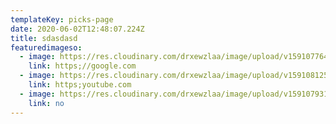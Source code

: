 ```yaml
---
templateKey: picks-page
date: 2020-06-02T12:48:07.224Z
title: sdasdasd
featuredimageso:
  - image: https://res.cloudinary.com/drxewzlaa/image/upload/v1591077641/sample.jpg
    link: https;//google.com
  - image: https://res.cloudinary.com/drxewzlaa/image/upload/v1591081252/frisky_tatvld.jpg
    link: https;youtube.com
  - image: https://res.cloudinary.com/drxewzlaa/image/upload/v1591079315/amazon-cloudfront_vvhv71.png
    link: no
---
```

